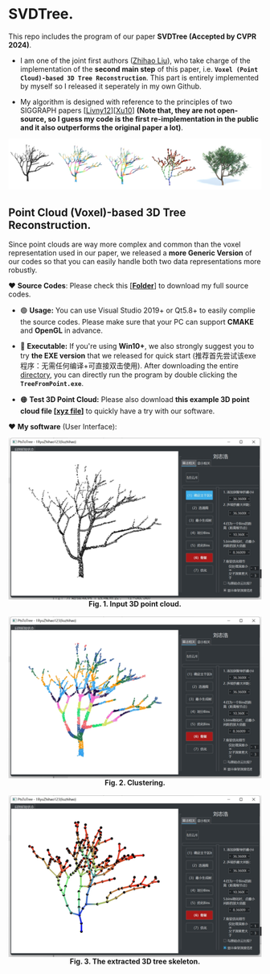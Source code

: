 # SVDTree.

This repo includes the program of our paper **SVDTree (Accepted by CVPR 2024)**.

- I am one of the joint first authors ([Zhihao Liu](https://ryuzhihao123.github.io/)), who take charge of the implementation of the **second main step** of this paper, i.e. **``Voxel (Point Cloud)-based 3D Tree Reconstruction``**.
This part is entirely implemented by myself so I released it seperately in my own Github.

- My algorithm is designed with reference to the principles of two SIGGRAPH papers [[Livny12](https://dl.acm.org/doi/10.1145/1866158.1866177)][[Xu10](https://dl.acm.org/doi/10.1145/1289603.1289610)] **(Note that, they are not open-source, so I guess my code is the first re-implementation in the public and it also outperforms the original paper a lot)**.

![image info](https://github.com/RyuZhihao123/SVDTree/blob/main/Fig_0.png)

## Point Cloud (Voxel)-based 3D Tree Reconstruction. 

Since point clouds are way more complex and common than the voxel representation used in our paper, we released a **more Generic Version** of our codes so that you can easily handle both two data representations more robustly. 


:heart: **Source Codes**: Please check this [**[Folder](https://github.com/RyuZhihao123/SVDTree/tree/main/TreeFromPoints_codes)**] to download my full source codes. 

- 🟢 **Usage:** You can use Visual Studio 2019+ or Qt5.8+ to easily complie the source codes. Please make sure that your PC can support **CMAKE** and **OpenGL** in advance.

- 🔵 **Executable:** If you're using **Win10+**, we also strongly suggest you to try **the EXE version** that we released for quick start (推荐首先尝试该exe程序：无需任何编译+可直接双击使用). After downloading the entire [directory](https://github.com/RyuZhihao123/SVDTree/tree/main/TreeFromPoints_exe), you can directly run the program by double clicking the **``TreeFromPoint.exe``**.

- 🟠 **Test 3D Point Cloud:** Please also download **this example 3D point cloud file [[xyz file](https://github.com/RyuZhihao123/SVDTree/blob/main/Tree1_input.xyz)]** to quickly have a try with our software.



:heart: **My software** (User Interface):

<div align=center>
<img src="https://github.com/RyuZhihao123/SVDTree/blob/main/Fig_UI_1.png" width = "700" alt="ack" title="dasdasdsa title" align=center />
<br/><center><b>Fig. 1. Input 3D point cloud.</b></center>
</div>
<br/>
<div align=center>
<img src="https://github.com/RyuZhihao123/SVDTree/blob/main/Fig_UI_2.png" width = "700" alt="ack" title="dasdasdsa title" align=center />
<br/><center><b>Fig. 2. Clustering.</b></center>
</div>
<br/>
<div align=center>
<img src="https://github.com/RyuZhihao123/SVDTree/blob/main/Fig_UI_3.png" width = "700" alt="ack" title="dasdasdsa title" align=center />
<br/><center><b>Fig. 3. The extracted 3D tree skeleton.</b></center>
</div>
<br/>

